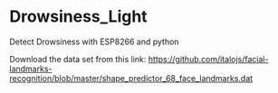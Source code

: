 # Drowsiness_Light
Detect Drowsiness with ESP8266 and python

Download the data set from this link:
https://github.com/italojs/facial-landmarks-recognition/blob/master/shape_predictor_68_face_landmarks.dat
